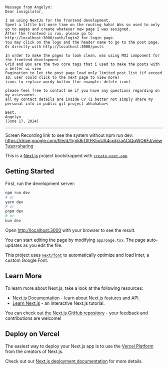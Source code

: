 ```
Message from Angelyn:
Dear invigilator,

I am using NextJs for the frontend development. 
Spent a little bit more time on the routing haha! Was so used to only go to pages and create whatever new page I was assigned.
After the frontend is run, please go to http://localhost:3000/auth/login2 for login page.
You may click on the logo and the header name to go to the post page. Or directly with http://localhost:3000/posts

In order to make the pages to look clean, was using MUI component for the frontend development.
Grid and Box are the two core tags that i used to make the posts with a better ui view
Pagination to let the post page load only limited post list (if exceed 10, user could click to the next page to view more)
icons to replace wordy button (for example: delete icon)

please feel free to contact me if you have any questions regarding on my assessment.
all my contact details are inside CV (I better not simply share my personal info in public git project ahhahaha><

Best,
Angelyn
(June 17, 2024)
```
----------------------------------------------------------------------

Screen Recording link to see the system without npm run dev: https://drive.google.com/file/d/1rgi58rDltFK5uUA4cpkjzaACiQqWO6FJ/view?usp=sharing


This is a [Next.js](https://nextjs.org/) project bootstrapped with [`create-next-app`](https://github.com/vercel/next.js/tree/canary/packages/create-next-app).

## Getting Started

First, run the development server:

```bash
npm run dev
# or
yarn dev
# or
pnpm dev
# or
bun dev
```

Open [http://localhost:3000](http://localhost:3000) with your browser to see the result.

You can start editing the page by modifying `app/page.tsx`. The page auto-updates as you edit the file.

This project uses [`next/font`](https://nextjs.org/docs/basic-features/font-optimization) to automatically optimize and load Inter, a custom Google Font.

## Learn More

To learn more about Next.js, take a look at the following resources:

- [Next.js Documentation](https://nextjs.org/docs) - learn about Next.js features and API.
- [Learn Next.js](https://nextjs.org/learn) - an interactive Next.js tutorial.

You can check out [the Next.js GitHub repository](https://github.com/vercel/next.js/) - your feedback and contributions are welcome!

## Deploy on Vercel

The easiest way to deploy your Next.js app is to use the [Vercel Platform](https://vercel.com/new?utm_medium=default-template&filter=next.js&utm_source=create-next-app&utm_campaign=create-next-app-readme) from the creators of Next.js.

Check out our [Next.js deployment documentation](https://nextjs.org/docs/deployment) for more details.
